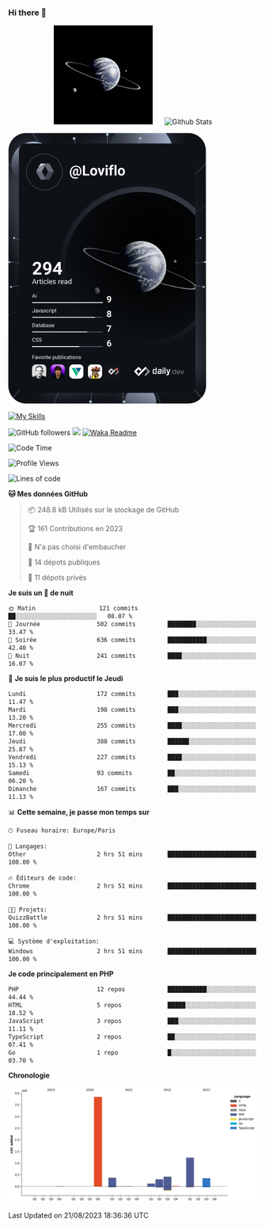 ### Hi there 👋

<p align="center">
  <img src="https://github.com/Loviflo/Loviflo/blob/main/img/portrait.jpg" alt="Loviflo" height="200" style="margin-right: 20px"/>
  <img src="https://github-readme-stats.vercel.app/api?username=Loviflo&show_icons=true&theme=graywhite" alt="Github Stats" />
</p>

<a href="https://app.daily.dev/loviflo"><img src="https://github.com/loviflo/loviflo/blob/main/devcard.svg" width="400" alt="Loviflo's Dev Card"/></a>


[![My Skills](https://skillicons.dev/icons?i=php,laravel,symfony,mysql,js,ts,html,css,sass,angular,docker,webpack,vscode,figma,git,github,gitlab)](https://skillicons.dev)


![GitHub followers](https://img.shields.io/github/followers/Loviflo?label=Follow&style=social)
![](https://visitor-badge.glitch.me/badge?page_id=Loviflo.Loviflo)
[![Waka Readme](https://github.com/Loviflo/Loviflo/actions/workflows/update-stats.yml/badge.svg)](https://github.com/Loviflo/Loviflo/actions/workflows/update-stats.yml)

<!--START_SECTION:waka-->
![Code Time](http://img.shields.io/badge/Code%20Time-1%2C445%20hrs%2045%20mins-blue)

![Profile Views](http://img.shields.io/badge/Vues%20du%20profil-0-blue)

![Lines of code](https://img.shields.io/badge/Depuis%20Hello%20World%2C%20j%27ai%20%C3%A9crit-6.6%20million%20Lignes%20de%20code-blue)

**🐱 Mes données GitHub** 

> 📦 248.8 kB Utilisés sur le stockage de GitHub 
 > 
> 🏆 161 Contributions en 2023
 > 
> 🚫 N'a pas choisi d'embaucher
 > 
> 📜 14 dépots publiques 
 > 
> 🔑 11 dépots privés 
 > 
**Je suis un 🦉 de nuit** 

```text
🌞 Matin                  121 commits         ██░░░░░░░░░░░░░░░░░░░░░░░   08.07 % 
🌆 Journée                502 commits         ████████░░░░░░░░░░░░░░░░░   33.47 % 
🌃 Soirée                 636 commits         ███████████░░░░░░░░░░░░░░   42.40 % 
🌙 Nuit                   241 commits         ████░░░░░░░░░░░░░░░░░░░░░   16.07 % 
```
📅 **Je suis le plus productif le Jeudi** 

```text
Lundi                    172 commits         ███░░░░░░░░░░░░░░░░░░░░░░   11.47 % 
Mardi                    198 commits         ███░░░░░░░░░░░░░░░░░░░░░░   13.20 % 
Mercredi                 255 commits         ████░░░░░░░░░░░░░░░░░░░░░   17.00 % 
Jeudi                    388 commits         ██████░░░░░░░░░░░░░░░░░░░   25.87 % 
Vendredi                 227 commits         ████░░░░░░░░░░░░░░░░░░░░░   15.13 % 
Samedi                   93 commits          ██░░░░░░░░░░░░░░░░░░░░░░░   06.20 % 
Dimanche                 167 commits         ███░░░░░░░░░░░░░░░░░░░░░░   11.13 % 
```


📊 **Cette semaine, je passe mon temps sur** 

```text
🕑︎ Fuseau horaire: Europe/Paris

💬 Langages: 
Other                    2 hrs 51 mins       █████████████████████████   100.00 % 

🔥 Éditeurs de code: 
Chrome                   2 hrs 51 mins       █████████████████████████   100.00 % 

🐱‍💻 Projets: 
QuizzBattle              2 hrs 51 mins       █████████████████████████   100.00 % 

💻 Système d'exploitation: 
Windows                  2 hrs 51 mins       █████████████████████████   100.00 % 
```

**Je code principalement en PHP** 

```text
PHP                      12 repos            ███████████░░░░░░░░░░░░░░   44.44 % 
HTML                     5 repos             █████░░░░░░░░░░░░░░░░░░░░   18.52 % 
JavaScript               3 repos             ███░░░░░░░░░░░░░░░░░░░░░░   11.11 % 
TypeScript               2 repos             ██░░░░░░░░░░░░░░░░░░░░░░░   07.41 % 
Go                       1 repo              █░░░░░░░░░░░░░░░░░░░░░░░░   03.70 % 
```



**Chronologie**

![Lines of Code chart](https://raw.githubusercontent.com/Loviflo/Loviflo/main/assets/bar_graph.png)


 Last Updated on 21/08/2023 18:36:36 UTC
<!--END_SECTION:waka-->

